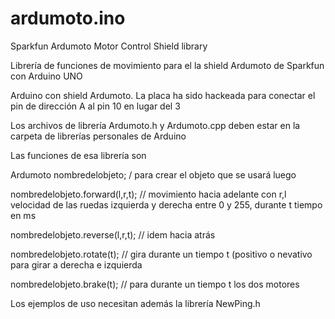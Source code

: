 ardumoto.ino
============

Sparkfun Ardumoto Motor Control Shield library

Librería de funciones de movimiento para el la shield Ardumoto de Sparkfun con Arduino UNO

Arduino con shield Ardumoto. La placa ha sido hackeada para conectar el pin de dirección A al pin 10 en lugar del 3

Los archivos de librería Ardumoto.h y Ardumoto.cpp deben estar en la carpeta de librerías personales de Arduino

Las funciones de esa librería son

Ardumoto nombredelobjeto; / para crear el objeto que se usará luego

nombredelobjeto.forward(l,r,t); // movimiento hacia adelante con r,l velocidad de las ruedas izquierda y derecha entre 0 y 255, durante t tiempo en ms

nombredelobjeto.reverse(l,r,t); // idem hacia atrás

nombredelobjeto.rotate(t); // gira durante un tiempo t (positivo o nevativo para girar a derecha e izquierda

nombredelobjeto.brake(t); // para durante un tiempo t los dos motores

Los ejemplos de uso necesitan además la librería NewPing.h
